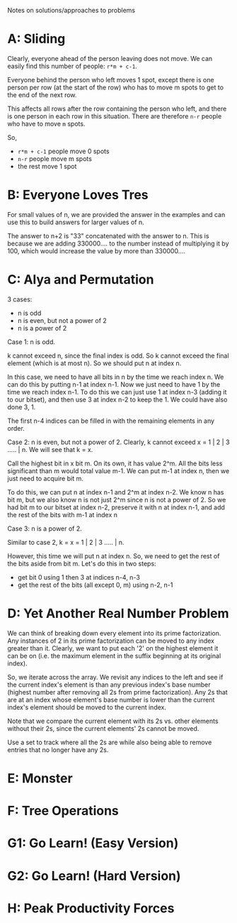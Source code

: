 Notes on solutions/approaches to problems

# A: Sliding
Clearly, everyone ahead of the person leaving does not move. We can easily find this number of people: `r*m + c-1`.

Everyone behind the person who left moves 1 spot, except there is one person per row (at the start of the row) who has to move m spots to get to the end of the next row.

This affects all rows after the row containing the person who left, and there is one person in each row in this situation. There are therefore `n-r` people who have to move `m` spots.

So, 
- `r*m + c-1` people move 0 spots
- `n-r` people move m spots
- the rest move 1 spot

# B: Everyone Loves Tres
For small values of n, we are provided the answer in the examples and can use this to build answers for larger values of n.

The answer to n+2 is "33" concatenated with the answer to n. This is because we are adding 330000.... to the number instead of multiplying it by 100, which would increase the value by more than 330000....

# C: Alya and Permutation
3 cases:
- n is odd
- n is even, but not a power of 2
- n is a power of 2

Case 1: n is odd. 

k cannot exceed n, since the final index is odd. So k cannot exceed the final element (which is at most n). So we should put n at index n.

In this case, we need to have all bits in n by the time we reach index n. We can do this by putting n-1 at index n-1.
Now we just need to have 1 by the time we reach index n-1. To do this we can just use 1 at index n-3 (adding it to our bitset), and then use 3 at index n-2 to keep the 1. We could have also done 3, 1.

The first n-4 indices can be filled in with the remaining elements in any order.

Case 2: n is even, but not a power of 2. Clearly, k cannot exceed x = 1 | 2 | 3 ..... | n. We will see that k = x.

Call the highest bit in x bit m. On its own, it has value 2^m. All the bits less significant than m would total value m-1. We can put m-1 at index n, then we just need to acquire bit m.

To do this, we can put n at index n-1 and 2^m at index n-2. We know n has bit m, but we also know n is not just 2^m since n is not a power of 2. So we had bit m to our bitset at index n-2, preserve it with n at index n-1, and add the rest of the bits with m-1 at index n

Case 3: n is a power of 2.

Similar to case 2, k = x = 1 | 2 | 3 ..... | n.

However, this time we will put n at index n. So, we need to get the rest of the bits aside from bit m. Let's do this in two steps:
- get bit 0 using 1 then 3 at indices n-4, n-3
- get the rest of the bits (all except 0, m) using n-2, n-1  

# D: Yet Another Real Number Problem
We can think of breaking down every element into its prime factorization. Any instances of 2 in its prime factorization can be moved to any index greater than it. Clearly, we want to put each '2' on the highest element it can be on (i.e. the maximum element in the suffix beginning at its original index).

So, we iterate across the array. We revisit any indices to the left and see if the current index's element is than any previous index's base number (highest number after removing all 2s from prime factorization). Any 2s that are at an index whose element's base number is lower than the current index's element should be moved to the current index.

Note that we compare the current element with its 2s vs. other elements without their 2s, since the current elements' 2s cannot be moved.

Use a set to track where all the 2s are while also being able to remove entries that no longer have any 2s.

# E: Monster

# F: Tree Operations

# G1: Go Learn! (Easy Version)

# G2: Go Learn! (Hard Version)

# H: Peak Productivity Forces